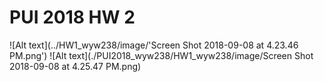 # PUI 2018 HW 2

![Alt text](../HW1_wyw238/image/'Screen Shot 2018-09-08 at 4.23.46 PM.png')
![Alt text](./PUI2018_wyw238/HW1_wyw238/image/Screen Shot 2018-09-08 at 4.25.47 PM.png)
